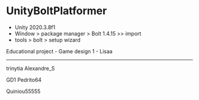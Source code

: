# UnityBoltPlatformer
- Unity 2020.3.8f1
- Window > package manager > Bolt 1.4.15 >> import
- tools > bolt > setup wizard

Educational project - Game design 1 - Lisaa

---

trinytia Alexandre_S

GD1 Pedrito64

Quiniou55555
